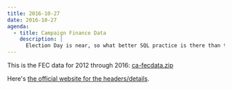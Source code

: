```yaml
---
title: 2016-10-27
date: 2016-10-27
agenda:
  - title: Campaign Finance Data
    description: |
      Election Day is near, so what better SQL practice is there than the FEC datasets, which are not only comprehensive and fairly well-documented, but large enough that knowing SQL becomes a huge advantage over the limitations of spreadsheets.
---
```





This is the FEC data for 2012 through 2016: [ca-fecdata.zip](http://data.danwin.com.s3.amazonaws.com/padjodata/ca-fecdata.zip)

Here's [the official website for the headers/details](http://www.fec.gov/finance/disclosure/ftpdet.shtml#a2015_2016).


